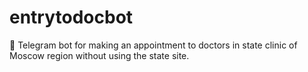 # entrytodocbot
💉 Telegram bot for making an appointment to doctors in state clinic of Moscow region without using the state site.
